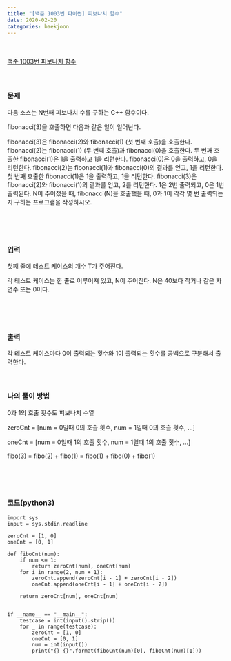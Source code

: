 ```yaml
---
title: "[백준 1003번 파이썬] 피보나치 함수"
date: 2020-02-20
categories: baekjoon
---
```


<br><br>
[백준 1003번 피보나치 함수](https://www.acmicpc.net/problem/1003)
<br><br><br>

### 문제<br>
다음 소스는 N번째 피보나치 수를 구하는 C++ 함수이다.

fibonacci(3)을 호출하면 다음과 같은 일이 일어난다.

fibonacci(3)은 fibonacci(2)와 fibonacci(1) (첫 번째 호출)을 호출한다.
fibonacci(2)는 fibonacci(1) (두 번째 호출)과 fibonacci(0)을 호출한다.
두 번째 호출한 fibonacci(1)은 1을 출력하고 1을 리턴한다.
fibonacci(0)은 0을 출력하고, 0을 리턴한다.
fibonacci(2)는 fibonacci(1)과 fibonacci(0)의 결과를 얻고, 1을 리턴한다.
첫 번째 호출한 fibonacci(1)은 1을 출력하고, 1을 리턴한다.
fibonacci(3)은 fibonacci(2)와 fibonacci(1)의 결과를 얻고, 2를 리턴한다.
1은 2번 출력되고, 0은 1번 출력된다. N이 주어졌을 때, fibonacci(N)을 호출했을 때, 0과 1이 각각 몇 번 출력되는지 구하는 프로그램을 작성하시오.

<br><br><br>


### 입력<br>
첫째 줄에 테스트 케이스의 개수 T가 주어진다.

각 테스트 케이스는 한 줄로 이루어져 있고, N이 주어진다. N은 40보다 작거나 같은 자연수 또는 0이다.

<br><br><br>


### 출력<br>
각 테스트 케이스마다 0이 출력되는 횟수와 1이 출력되는 횟수를 공백으로 구분해서 출력한다.
<br><br><br>


### 나의 풀이 방법<br>

0과 1의 호출 횟수도 피보나치 수열

zeroCnt = [num = 0일때 0의 호출 횟수, num = 1일때 0의 호출 횟수, ...]

oneCnt = [num = 0일때 1의 호출 횟수, num = 1일때 1의 호출 횟수, ...]

fibo(3) = fibo(2) + fibo(1) = fibo(1) + fibo(0) + fibo(1)

<br><br><br>


### 코드(python3)
```
import sys
input = sys.stdin.readline

zeroCnt = [1, 0]
oneCnt = [0, 1]

def fiboCnt(num):
    if num <= 1:
        return zeroCnt[num], oneCnt[num]
    for i in range(2, num + 1):
        zeroCnt.append(zeroCnt[i - 1] + zeroCnt[i - 2])
        oneCnt.append(oneCnt[i - 1] + oneCnt[i - 2])

    return zeroCnt[num], oneCnt[num]


if __name__ == "__main__":
    testcase = int(input().strip())
    for _ in range(testcase):
        zeroCnt = [1, 0]
        oneCnt = [0, 1]
        num = int(input())
        print("{} {}".format(fiboCnt(num)[0], fiboCnt(num)[1]))
```

